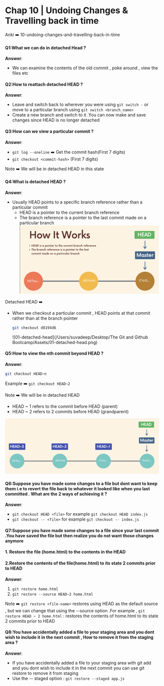 # Chap 10 | Undoing Changes & Travelling back in time 

Anki ➡️ 10-undoing-changes-and-travelling-back-in-time

#### Q1:What we can do in detached Head ? 

**Answer**:

- We can examine the contents of the old commit , poke around , view the files etc 

#### Q2:How to reattach detached HEAD ? 

**Answer**:

- Leave and switch back to wherever you were using `git switch -` or move to a particular branch using `git switch <branch_name>`
- Create a new branch and switch to it .You can now make and save changes since HEAD is no longer detached

#### Q3:How can we view a particular commit ? 

**Answer**:

- `git log --oneline` ➡️ Get the commit hash(First 7 digits)
- `git checkout <commit-hash>` (First 7 digits)

Note ➡️ We will be in detached HEAD in this state 

#### Q4:What is detached HEAD ? 

**Answer**:

- Usually HEAD points to a specific branch reference rather than a particular commit 
  - HEAD is a pointer to the current branch reference 
  - The branch reference is a pointer to the last commit made on a particular branch ![01-head](../../Assets/01-head.png)  

Detached HEAD ➡️ 

- When we checkout a particular commit , HEAD points at that commit rather than at the branch pointer 

  ```bash
  git checkout d8194d6
  ```

  ![01-detached-head](/Users/suvadeep/Desktop/The Git and Github Bootcamp/Assets/01-detached-head.png)



#### Q5:How to view the nth commit beyond HEAD ? 

**Answer**:

```bash
git checkout HEAD~n
```

Example ➡️ `git checkout HEAD~2`

Note ➡️ We will be in detached HEAD

- HEAD ~ 1 refers to the commit before HEAD (parent)
- HEAD ~ 2 refers to 2 commits before HEAD (grandparent)

![03-git-checkout](../../Assets/03-git-checkout.png)

#### Q6:Suppose you have made some changes to a file but dont want to keep them i.e to revert the file back to whatever it looked like when you last committed . What are the 2 ways of achieving it ? 

**Answer**:

- `git checkout HEAD <file>` for example `git checkout HEAD index.js`
- `git checkout -- <file>` for example  `git checkout -- index.js`

#### Q7:Suppose you have made some changes to a file since your last commit .You have saved the file but then realize you do not want those changes anymore 

#### 1. Restore the file (home.html) to the contents in the HEAD 

#### 2.Restore the contents of the file(home.html) to its state 2 commits prior to HEAD 

**Answer**:

1. `git restore home.html`
2. `git restore --source HEAD~2 home.html`

Note ➡️ `git restore <file-name>` restores using HEAD as the default source , but we can change that using the --source option .For example , `git restore HEAD ~ 2 home.html` : restores the contents of home.html to its state 2 commits prior to HEAD

#### Q8:You have accidentally added a file to your staging area and you dont wish to include it in the next commit , How to remove it from the staging area ? 

**Answer**:

- If you have accidentally added a file to your staging area with git add and you dont wish to include it in the next commit you can use git restore to remove it from staging
- Use the -- staged option : `git restore --staged app.js`

